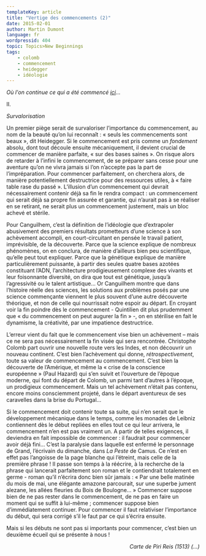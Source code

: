 ```yaml
---
templateKey: article
title: "Vertige des commencements (2)"
date: 2015-02-01
author: Martin Dumont
language: fr
wordpressid: 404
topic: Topics>New Beginnings
tags:
    - colomb
    - commencement
    - heidegger
    - idéologie
---
```


<em>Où l'on continue ce qui a été commencé <a href="http://thelantern.eu/fr/2015/01/vertige-des-commencements-1/">ici</a>...</em>

II.

<em>Survalorisation</em>

Un premier piège serait de survaloriser l’importance du commencement, au nom de la beauté qu’on lui reconnaît : « seuls les commencements sont beaux », dit Heidegger. Si le commencement est pris comme un <em>fondement</em> absolu, dont tout découle ensuite mécaniquement, il devient crucial de commencer de manière parfaite, « sur des bases saines ». On risque alors de retarder à l’infini le commencement, de se préparer sans cesse pour une aventure qu’on ne vivra jamais si l’on n’accepte pas la part de l’impréparation. Pour commencer parfaitement, on cherchera alors, de manière potentiellement destructrice pour des ressources utiles, à « faire table rase du passé ». L’illusion d’un commencement qui devrait nécessairement contenir déjà sa fin le rendra compact : un commencement qui serait déjà sa propre fin assurée et garantie, qui n’aurait pas à se réaliser en se retirant, ne serait plus un commencement justement, mais un bloc achevé et stérile.

Pour Canguilhem, c’est la définition de l’idéologie que d’extrapoler abusivement des premiers résultats prometteurs d’une science à son achèvement accompli, en court-circuitant en pensée le travail patient, imprévisible, de la découverte. Parce que la science explique de nombreux phénomènes, on en conclura, de manière d’ailleurs bien peu scientifique, qu’elle peut tout expliquer. Parce que la génétique explique de manière particulièrement puissante, à partir des seules quatre bases azotées constituant l’ADN, l’architecture prodigieusement complexe des vivants et leur foisonnante diversité, on dira que tout est génétique, jusqu’à l’agressivité ou le talent artistique… Or Canguilhem montre que dans l’histoire réelle des sciences, les solutions aux problèmes posés par une science commençante viennent le plus souvent d’une autre découverte théorique, et non de celle qui nourrissait notre espoir au départ. En croyant voir la fin poindre dès le commencement - Quintilien dit plus prudemment que « du commencement on peut augurer la fin » -, on en stérilise en fait le dynamisme, la créativité, par une impatience destructrice.

L’erreur vient du fait que le commencement vise bien un achèvement – mais ce ne sera pas nécessairement la fin visée qui sera rencontrée. Christophe Colomb part ouvrir une nouvelle route vers les Indes, et non découvrir un nouveau continent. C’est bien l’achèvement qui donne, <em>rétrospectivement</em>, toute sa valeur de commencement au commencement. C’est bien la découverte de l’Amérique, et même la « crise de la conscience européenne » (Paul Hazard) qui s’en suivit et l’ouverture de l’époque moderne, qui font du départ de Colomb, un parmi tant d’autres à l’époque, un prodigieux commencement. Mais un tel achèvement n’était pas contenu, encore moins consciemment projeté, dans le départ aventureux de ses caravelles dans la brise du Portugal…

Si le commencement doit contenir toute sa suite, qui n’en serait que le développement mécanique dans le temps, comme les monades de Leibniz contiennent dès le début repliées en elles tout ce qui leur arrivera, le commencement n’en est pas vraiment un. A partir de telles exigences, il deviendra en fait impossible de commencer : il faudrait pour commencer avoir déjà fini… C’est la paralysie dans laquelle est enfermé le personnage de Grand, l’écrivain du dimanche, dans <em>La Peste</em> de Camus. Ce n’est en effet pas l’angoisse de la page blanche qui l’étreint, mais celle de la première phrase ! Il passe son temps à la réécrire, à la recherche de la phrase qui lancerait parfaitement son roman et le contiendrait totalement en germe - roman qu’il n’écrira donc bien sûr jamais : « Par une belle matinée du mois de mai, une élégante amazone parcourait, sur une superbe jument alezane, les allées fleuries du Bois de Boulogne… » Commencer suppose bien de ne pas rester dans le commencement, de ne pas en faire un moment qui se suffit à lui-même ; commencer suppose bien d’immédiatement continuer. Pour commencer il faut relativiser l’importance du début, qui sera corrigé s’il le faut par ce qui s’écrira ensuite.

Mais si les débuts ne sont pas si importants pour commencer, c’est bien un deuxième écueil qui se présente à nous !

<p style="text-align: right;"><em>Carte de Piri Reis (1513)</em>
<em>(…)</em>
